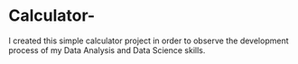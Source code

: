 # Calculator-
I created this simple calculator project in order to observe the development process of my Data Analysis and Data Science skills.
